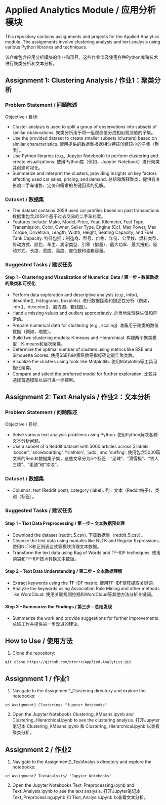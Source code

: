 # Applied Analytics Module / 应用分析模块

This repository contains assignments and projects for the Applied Analytics module. The assignments involve clustering analysis and text analysis using various Python libraries and techniques.

该仓库包含应用分析模块的作业和项目。这些作业涉及使用各种Python库和技术进行聚类分析和文本分析。

## Assignment 1: Clustering Analysis / 作业1：聚类分析

### Problem Statement / 问题陈述
Objective / 目标:
- Cluster analysis is used to split a group of observations into subsets of similar observations. 
  聚类分析用于将一组观测值分成相似观测值的子集。
- Use the provided dataset to create smaller subsets (clusters) based on similar characteristics.
  使用提供的数据集根据相似特征创建较小的子集（聚类）。
- Use Python libraries (e.g., Jupyter Notebook) to perform clustering and create visualizations.
  使用Python库（例如，Jupyter Notebook）进行聚类并创建可视化。
- Summarize and interpret the clusters, providing insights on key factors affecting used car sales, pricing, and demand.
  总结和解释聚类，提供有关影响二手车销售、定价和需求的关键因素的见解。

### Dataset / 数据集
- The dataset contains 2059 used car profiles based on past transactions.
  数据集包含2059个基于过去交易的二手车档案。
- Features include: Make, Model, Price, Year, Kilometer, Fuel Type, Transmission, Color, Owner, Seller Type, Engine (Cc), Max Power, Max Torque, Drivetrain, Length, Width, Height, Seating Capacity, and Fuel Tank Capacity.
  特征包括：制造商、型号、价格、年份、公里数、燃料类型、传动方式、颜色、车主、卖家类型、引擎（排量）、最大功率、最大扭矩、驱动方式、长度、宽度、高度、座位数和油箱容量。

### Suggested Tasks / 建议任务
#### Step 1 – Clustering and Visualization of Numerical Data / 第一步 – 数值数据的聚类和可视化
- Perform data exploration and descriptive analysis (e.g., info(), describe(), histograms, boxplots).
  进行数据探索和描述性分析（例如，info()、describe()、直方图、箱线图）。
- Handle missing values and outliers appropriately.
  适当地处理缺失值和异常值。
- Prepare numerical data for clustering (e.g., scaling).
  准备用于聚类的数值数据（例如，缩放）。
- Build two clustering models: K-means and Hierarchical.
  构建两个聚类模型：K-means和层次聚类。
- Determine the optimal number of clusters using metrics like SSE and Silhouette Scores.
  使用SSE和轮廓系数等指标确定最佳聚类数。
- Visualize the clusters using tools like Matplotlib.
  使用Matplotlib等工具可视化聚类。
- Compare and select the preferred model for further exploration.
  比较并选择首选模型以进行进一步探索。
## Assignment 2: Text Analysis / 作业2：文本分析

### Problem Statement / 问题陈述
Objective / 目标:
- Solve various text analysis problems using Python.
  使用Python解决各种文本分析问题。
- Use a subset of a Reddit dataset with 5000 articles across 5 labels: 'soccer', 'snowboarding', 'triathlon', 'judo', and 'surfing'.
  使用包含5000篇文章的Reddit数据集子集，这些文章分为5个标签：“足球”、“滑雪板”、“铁人三项”、“柔道”和“冲浪”。

### Dataset / 数据集
- Columns: text (Reddit post), category (label).
  列：文本（Reddit帖子）、类别（标签）。

### Suggested Tasks / 建议任务
#### Step 1 – Text Data Preprocessing / 第一步 – 文本数据预处理
- Download the dataset (reddit_5.csv).
  下载数据集（reddit_5.csv）。
- Cleanse the text data using modules like NLTK and Regular Expressions.
  使用NLTK和正则表达式等模块清理文本数据。
- Transform the text data using Bag of Words and TF-IDF techniques.
  使用词袋和TF-IDF技术转换文本数据。

#### Step 2 – Text Data Understanding / 第二步 – 文本数据理解
- Extract keywords using the TF-IDF matrix.
  使用TF-IDF矩阵提取关键词。
- Analyze the keywords using Association Rule Mining and other methods like WordCloud.
  使用关联规则挖掘和WordCloud等其他方法分析关键词。

#### Step 3 – Summarize the Findings / 第三步 – 总结发现
- Summarize the work and provide suggestions for further improvements.
  总结工作并提供进一步改进的建议。

## How to Use / 使用方法
1. Clone the repository:
```
git clone https://github.com/btxrrr/Applied-Analytics.git
```

## Assignment 1 / 作业1
1. Navigate to the Assignment1_Clustering directory and explore the notebooks:
```
cd Assignment1_Clustering/ "Jupyter Notebooks"
```
2. Open the Jupyter Notebooks Clustering_KMeans.ipynb and Clustering_Hierarchical.ipynb to see the clustering analysis.
   打开Jupyter笔记本 Clustering_KMeans.ipynb 和 Clustering_Hierarchical.ipynb 以查看聚类分析。

## Assignment 2 / 作业2
1. Navigate to the Assignment2_TextAnalysis directory and explore the notebooks:
```
cd Assignment2_TextAnalysis/ "Jupyter Notebooks"
```
2. Open the Jupyter Notebooks Text_Preprocessing.ipynb and Text_Analysis.ipynb to see the text analysis.
   打开Jupyter笔记本 Text_Preprocessing.ipynb 和 Text_Analysis.ipynb 以查看文本分析。
